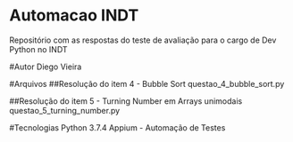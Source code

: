 # Automacao INDT
 Repositório com as respostas do teste de avaliação para o cargo de Dev Python no INDT

#Autor
Diego Vieira

#Arquivos
##Resolução do item 4 - Bubble Sort
questao_4_bubble_sort.py

##Resolução do item 5 - Turning Number em Arrays unimodais
questao_5_turning_number.py

#Tecnologias
Python 3.7.4
Appium - Automação de Testes

